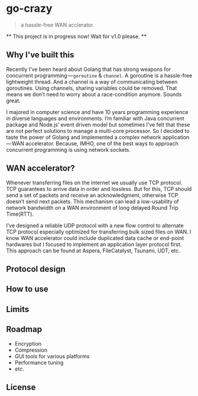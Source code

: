 # go-crazy
> a hassle-free WAN acclerator.

** This project is in progress now! Wait for v1.0 please. **


## Why I've built this
Recently I’ve been heard about Golang that has strong weapons for concurrent programming — `goroutine` & `channel`. A goroutine is a hassle-free lightweight thread. And a channel is a way of communicating between goroutines. Using channels, sharing variables could be removed. That means we don’t need to worry about a race-condition anymore. Sounds great.

I majored in computer science and have 10 years programming experience in diverse languages and environments. I’m familiar with Java concurrent package and Node.js’ event driven model but sometimes I’ve felt that these are not perfect solutions to manage a multi-core processor. So I decided to taste the power of Golang and implemented a complex network application — WAN accelerator. Because, IMHO, one of the best ways to approach concurrent programming is using network sockets.


## WAN accelerator?
Whenever transferring files on the internet we usually use TCP protocol. TCP guarantees to arrive data in order and lossless. But for this, TCP should send a set of packets and receive an acknowledgment, otherwise TCP doesn’t send next packets. This mechanism can lead a low-usability of network bandwidth on a WAN environment of long delayed Round Trip Time(RTT).

I’ve designed a reliable UDP protocol with a new flow control to alternate TCP protocol especially optimized for transferring bulk sized files on WAN. I know WAN accelerator could include duplicated data cache or end-point hardwares but I focused to implement an application layer protocol first. This approach can be found at Aspera, FileCatalyst, Tsunami, UDT, etc.


## Protocol design


## How to use


## Limits


## Roadmap
  * Encryption
  * Compression
  * GUI tools for various platforms
  * Performance tuning
  * etc.

## License
